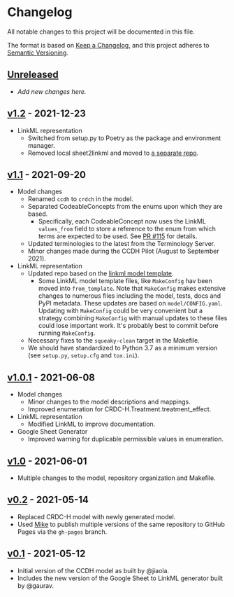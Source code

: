 # Changelog

All notable changes to this project will be documented in this file.

The format is based on [Keep a Changelog](https://keepachangelog.com/en/1.0.0/),
and this project adheres to [Semantic Versioning](https://semver.org/spec/v2.0.0.html).

## [Unreleased]
* _Add new changes here._

## [v1.2] - 2021-12-23
* LinkML representation
  * Switched from setup.py to Poetry as the package and environment manager.
  * Removed local sheet2linkml and moved to [a separate repo](https://github.com/cancerDHC/sheet2linkml/).

## [v1.1] - 2021-09-20

* Model changes
  * Renamed `ccdh` to `crdch` in the model.
  * Separated CodeableConcepts from the enums upon which they are based.
    * Specifically, each CodeableConcept now uses the LinkML `values_from` field to store a reference to the enum
      from which terms are expected to be used. See [PR #115](https://github.com/cancerDHC/ccdhmodel/pull/115) for
      details.
  * Updated terminologies to the latest from the Terminology Server.
  * Minor changes made during the CCDH Pilot (August to September 2021).
* LinkML representation
  * Updated repo based on the [linkml model template](https://github.com/linkml/linkml-model-template).
    * Some LinkML model template files, like `MakeConfig` hav been moved into `from_template`. Note that `MakeConfig`
      makes extensive changes to numerous files including the model, tests, docs and PyPI metadata. These updates are
      based on `model/CONFIG.yaml`. Updating with `MakeConfig` could be very convenient but a strategy
      combining `MakeConfig` with manual updates to these files could lose important work. It's probably best to commit
      before running `MakeConfig`.
  * Necessary fixes to the `squeaky-clean` target in the Makefile.
  * We should have standardized to Python 3.7 as a minimum version (see `setup.py`, `setup.cfg` and `tox.ini`).

## [v1.0.1] - 2021-06-08

* Model changes
  * Minor changes to the model descriptions and mappings.
  * Improved enumeration for CRDC-H.Treatment.treatment_effect.
* LinkML representation
  * Modified LinkML to improve documentation.
* Google Sheet Generator
  * Improved warning for duplicable permissible values in enumeration.

## [v1.0] - 2021-06-01

* Multiple changes to the model, repository organization and Makefile.

## [v0.2] - 2021-05-14

* Replaced CRDC-H model with newly generated model.
* Used [Mike](https://github.com/jimporter/mike) to publish multiple
  versions of the same repository to GitHub Pages via the `gh-pages` branch.

## [v0.1] - 2021-05-12

* Initial version of the CCDH model as built by @jiaola.
* Includes the new version of the Google Sheet to LinkML generator
  built by @gaurav.

[Unreleased]: https://github.com/cancerDHC/ccdhmodel/compare/v1.2...HEAD
[v1.2]: https://github.com/cancerDHC/ccdhmodel/compare/v1.1...v1.2
[v1.1]: https://github.com/cancerDHC/ccdhmodel/compare/v1.0.1...v1.1
[v1.0.1]: https://github.com/cancerDHC/ccdhmodel/compare/v1.0...v1.0.1
[v1.0]: https://github.com/cancerDHC/ccdhmodel/compare/v0.2...v1.0
[v0.2]: https://github.com/cancerDHC/ccdhmodel/compare/v0.1...v0.2
[v0.1]: https://github.com/cancerDHC/ccdhmodel/releases/v0.1
